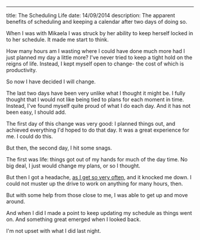 ---
title: The Scheduling Life
date: 14/09/2014
description: The apparent benefits of scheduling and keeping a calendar after two days of doing so.

When I was with Mikaela I was struck by her
ability to keep herself locked in
to her schedule. It made me start to think.

How many hours am I wasting where
I could have done much more had I just planned
my day a little more? I've never tried
to keep a tight hold on the reigns of life.
Instead, I kept myself open to change-
the cost of which is productivity.

So now I have decided I will change.

The last two days have been very unlike
what I thought it might be. I fully thought
that I would not like being tied to plans
for each moment in time. Instead, I've found
myself quite proud of what I do each day.
And it has not been easy, I should add.

The first day of this change was very good:
I planned things out, and achieved everything
I'd hoped to do that day. It was a great
experience for me. I could do this.

But then, the second day, I hit some snags.

The first was life: things got out of my hands
for much of the day time. No big deal,
I just would change my plans, or so I thought.

But then I got a headache, [as I get
so very often][headaches], and it knocked me down.
I could not muster up the drive to work
on anything for many hours, then.

But with some help from those close to me, I
was able to get up and move around.

And when I did I made a point to keep
updating my schedule as things went on.
And something great emerged when I looked back.

I'm not upset with what I did last night.

[headaches]: http://www.tumblingowl.com/2014/08/23/headaches-and-asthma/ "I am going to be visiting the doctor soon, to try to figure them out."
